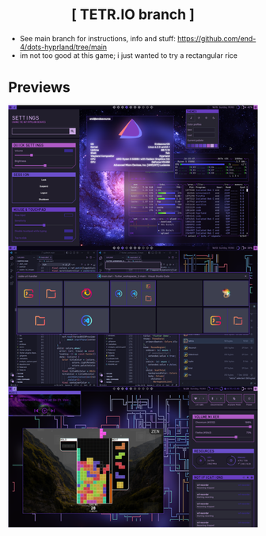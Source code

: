 <div align="center">
    <h1>[ TETR.IO branch ]</h1>
    <h3></h3>
</div>

 - See main branch for instructions, info and stuff: https://github.com/end-4/dots-hyprland/tree/main
 - im not too good at this game; i just wanted to try a rectangular rice

# Previews
 ![dots-hyprland](./rice-all.png)
